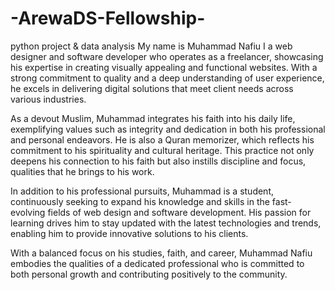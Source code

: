 # -ArewaDS-Fellowship-
python project & data analysis
My name is Muhammad Nafiu
I a web designer and software developer who operates as a freelancer, showcasing his expertise in creating visually appealing and functional websites. With a strong commitment to quality and a deep understanding of user experience, he excels in delivering digital solutions that meet client needs across various industries.

As a devout Muslim, Muhammad integrates his faith into his daily life, exemplifying values such as integrity and dedication in both his professional and personal endeavors. He is also a Quran memorizer, which reflects his commitment to his spirituality and cultural heritage. This practice not only deepens his connection to his faith but also instills discipline and focus, qualities that he brings to his work.

In addition to his professional pursuits, Muhammad is a student, continuously seeking to expand his knowledge and skills in the fast-evolving fields of web design and software development. His passion for learning drives him to stay updated with the latest technologies and trends, enabling him to provide innovative solutions to his clients.

With a balanced focus on his studies, faith, and career, Muhammad Nafiu embodies the qualities of a dedicated professional who is committed to both personal growth and contributing positively to the community.


